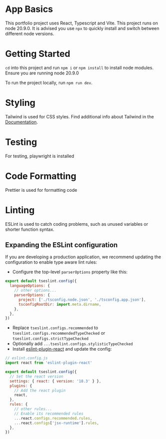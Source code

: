 # App Basics
This portfolio project uses React, Typescript and Vite. This project runs on node 20.9.0. It is advised you use `npx` to quickly install and switch between different node versions.

# Getting Started

`cd` into this project and run `npm i` or `npm install` to install node modules. Ensure you are running node 20.9.0

To run the project locally, run `npm run dev`.

# Styling

Tailwind is used for CSS styles. Find additional info about Tailwind in the [Documentation](https://tailwindcss.com/docs/installation).

# Testing

For testing, playwright is installed

# Code Formatting

Prettier is used for formatting code

# Linting

ESLint is used to catch coding problems, such as unused variables or shorter function syntax. 


## Expanding the ESLint configuration

If you are developing a production application, we recommend updating the configuration to enable type aware lint rules:

- Configure the top-level `parserOptions` property like this:

```js
export default tseslint.config({
  languageOptions: {
    // other options...
    parserOptions: {
      project: ['./tsconfig.node.json', './tsconfig.app.json'],
      tsconfigRootDir: import.meta.dirname,
    },
  },
})
```

- Replace `tseslint.configs.recommended` to `tseslint.configs.recommendedTypeChecked` or `tseslint.configs.strictTypeChecked`
- Optionally add `...tseslint.configs.stylisticTypeChecked`
- Install [eslint-plugin-react](https://github.com/jsx-eslint/eslint-plugin-react) and update the config:

```js
// eslint.config.js
import react from 'eslint-plugin-react'

export default tseslint.config({
  // Set the react version
  settings: { react: { version: '18.3' } },
  plugins: {
    // Add the react plugin
    react,
  },
  rules: {
    // other rules...
    // Enable its recommended rules
    ...react.configs.recommended.rules,
    ...react.configs['jsx-runtime'].rules,
  },
})
```

